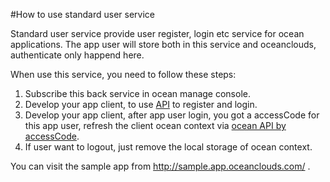 #How to use standard user service

Standard user service provide user register, login etc service for ocean applications. The app user will store both in this service and oceanclouds, authenticate only happend here.

When use this service, you need to follow these steps:

1. Subscribe this back service in ocean manage console.
1. Develop your app client, to use [API](http://doc.oceanclouds.com/api/backservice/standard_user/) to register and login.
1. Develop your app client, after app user login, you got a accessCode for this app user, refresh the client ocean context via [ocean API by accessCode](http://doc.oceanclouds.com/api/ocean/api_for_app_user/).
1. If user want to logout, just remove the local storage of ocean context.

You can visit the sample app from http://sample.app.oceanclouds.com/ .


